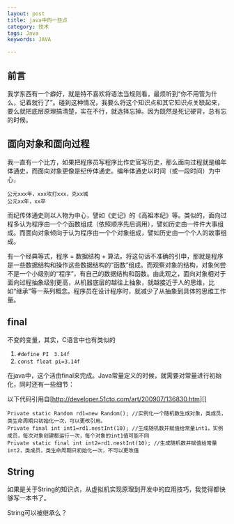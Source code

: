 ```yaml
---
layout: post
title: java中的一些点
category: 技术
tags: Java
keywords: JAVA

---
```


## 前言 ##

我学东西有一个癖好，就是特不喜欢将语法当规则看，最烦听到“你不用管为什么，记着就行了”。碰到这种情况，我要么将这个知识点和其它知识点关联起来，要么就把底层原理搞清楚，实在不行，就选择忘掉。因为既然是死记硬背，总有忘的时候。

## 面向对象和面向过程 ##

我一直有一个比方，如果把程序员写程序比作史官写历史，那么面向过程就是编年体通史，而面向对象更像是纪传体通史。编年体通史以时间（或一段时间）为中心，

    公元xxx年，xxx攻打xxx，克xx城
    公元xx年，xx卒
    
而纪传体通史则以人物为中心，譬如《史记》的《高祖本纪》等。类似的，面向过程多认为程序由一个个函数组成（依照顺序先后调用），譬如历史由一件件大事组成。而面向对象倾向于认为程序由一个个对象组成，譬如历史由一个个人的故事组成。

有一个经典等式，程序 = 数据结构 + 算法。将这句话不准确的引申，那就是程序是一些数据结构和操作这些数据结构的“函数”组成。而观察对象的结构，对象何尝不是一个小级别的“程序”，有自己的数据结构和函数。由此观之，面向对象相对于面向过程抽象级别更高，从机器底层的越往上抽象，就越接近于人的思维，比如“继承”等一系列概念。程序员在设计程序时，就减少了从抽象到具体的思维工作量。

## final ##

不变的变量，其实，C语言中也有类似的

1. `#define PI　3.14f`
2. `const float pi=3.14f`

在java中，这个活由final来完成。Java常量定义的时候，就需要对常量进行初始化，同时还有一些细节：


以下代码引用自[http://developer.51cto.com/art/200907/136830.htm][]

    Private static Random rd1=new Random(); //实例化一个随机数生成对象，类成员，类生命周期只初始化一次，可以更改引用。   
    Private final int int1=rd1.nestInt(10); //生成随机数并赋值给常量int1，实例成员，每次对象创建都运行一次，每个对象的int1值可能不同   
    Private static final int int2=rd1.nestInt(10); //生成随机数并赋值给常量int2，类成员，类生命周期只初始化一次，不可以更改值

## String ##

如果是关于String的知识点，从虚拟机实现原理到开发中的应用技巧，我觉得都快够写一本书了。

String可以被继承么？

[http://developer.51cto.com/art/200907/136830.htm]: http://developer.51cto.com/art/200907/136830.htm